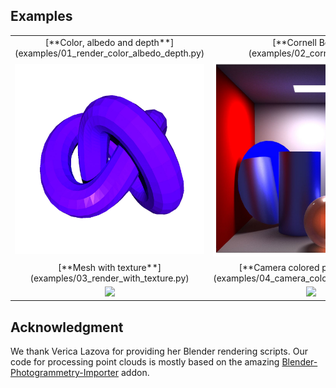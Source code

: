 ## Examples
<table>
  <tr align="center">
    <td>[**Color, albedo and depth**](examples/01_render_color_albedo_depth.py)</td>
    <td>[**Cornell Box**](examples/02_cornell_box.py)</td>
  </tr>
  <tr align="center">
    <td>
      <img src=".github/01_render_color_albedo_depth.jpg" width="1024px"/>
    </td>
    <td>
      <img src=".github/02_cornell_box.jpg" width="1024px"/>
    </td>
  </tr>
  <tr align="center">
    <td>[**Mesh with texture**](examples/03_render_with_texture.py)</td>
    <td>[**Camera colored point cloud**](examples/04_camera_colored_point_cloud.py)</td>
  </tr>
  <tr align="center">
    <td>
      <img src=".github/03_render_with_texture.jpg" width="1024px"/>
    </td>
    <td>
      <img src=".github/04_camera_colored_point_cloud.gif" width="1024px"/>
    </td>
  </tr>
</table>

## Acknowledgment
We thank Verica Lazova for providing her Blender rendering scripts. Our code for processing point clouds is mostly based on the amazing [Blender-Photogrammetry-Importer](https://github.com/SBCV/Blender-Addon-Photogrammetry-Importer) addon.
